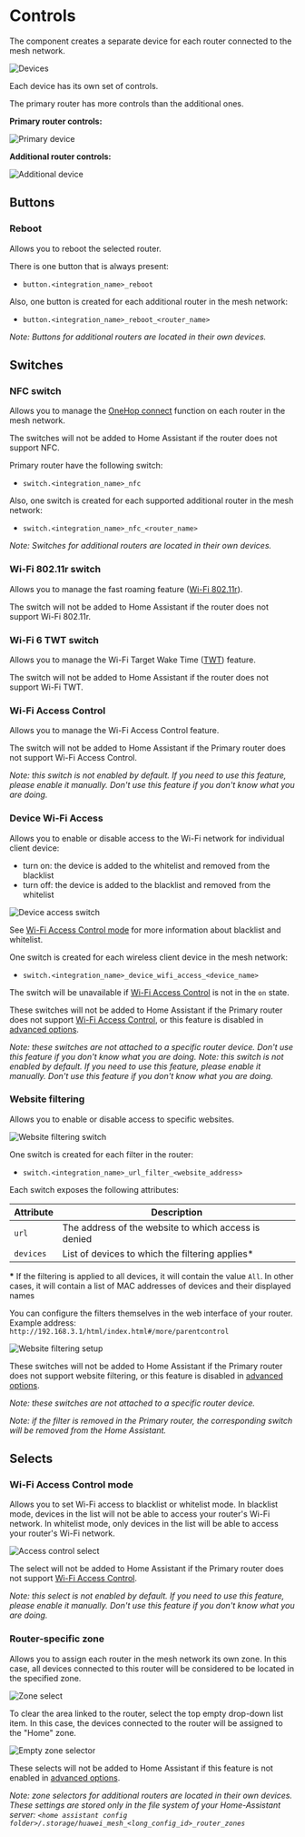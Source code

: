 # Controls

The component creates a separate device for each router connected to the mesh network. 

![Devices](images/integration_devices.png)

Each device has its own set of controls. 

The primary router has more controls than the additional ones.

**Primary router controls:**

![Primary device](images/device_primary_controls.png)

**Additional router controls:**

![Additional device](images/device_additional_controls.png)


## Buttons

### Reboot

Allows you to reboot the selected router.

There is one button that is always present:
* `button.<integration_name>_reboot`

Also, one button is created for each additional router in the mesh network:
* `button.<integration_name>_reboot_<router_name>`

_Note: Buttons for additional routers are located in their own devices._

## Switches

### NFC switch

Allows you to manage the [OneHop connect](https://consumer.huawei.com/ph/support/content/en-us11307411/) function on each router in the mesh network.

The switches will not be added to Home Assistant if the router does not support NFC.

Primary router have the following switch:
* `switch.<integration_name>_nfc`

Also, one switch is created for each supported additional router in the mesh network:
* `switch.<integration_name>_nfc_<router_name>`

_Note: Switches for additional routers are located in their own devices._

### Wi-Fi 802.11r switch

Allows you to manage the fast roaming feature ([Wi-Fi 802.11r](https://support.huawei.com/enterprise/en/doc/EDOC1000178191/f0c65b61/80211r-fast-roaming)).

The switch will not be added to Home Assistant if the router does not support Wi-Fi 802.11r.

### Wi-Fi 6 TWT switch

Allows you to manage the Wi-Fi Target Wake Time ([TWT](https://forum.huawei.com/enterprise/en/what-is-twt-in-wifi-devices/thread/623758-869)) feature.

The switch will not be added to Home Assistant if the router does not support Wi-Fi TWT.

### Wi-Fi Access Control

Allows you to manage the Wi-Fi Access Control feature.

The switch will not be added to Home Assistant if the Primary router does not support Wi-Fi Access Control.

_Note: this switch is not enabled by default. If you need to use this feature, please enable it manually. Don't use this feature if you don't know what you are doing._

###  Device Wi-Fi Access

Allows you to enable or disable access to the Wi-Fi network for individual client device:

* turn on: the device is added to the whitelist and removed from the blacklist
* turn off: the device is added to the blacklist and removed from the whitelist

![Device access switch](images/switch_device_access.png)

See [Wi-Fi Access Control mode](#wi-fi-access-control-mode) for more information about blacklist and whitelist.

One switch is created for each wireless client device in the mesh network:
* `switch.<integration_name>_device_wifi_access_<device_name>`

The switch will be unavailable if [Wi-Fi Access Control](#wi-fi-access-control) is not in the `on` state.

These switches will not be added to Home Assistant if the Primary router does not support [Wi-Fi Access Control](#wi-fi-access-control), or this feature is disabled in [advanced options](../README.md#advanced-options).

_Note: these switches are not attached to a specific router device. Don't use this feature if you don't know what you are doing._
_Note: this switch is not enabled by default. If you need to use this feature, please enable it manually. Don't use this feature if you don't know what you are doing._

###  Website filtering

Allows you to enable or disable access to specific websites.

![Website filtering switch](images/switch_url_filter.png)

One switch is created for each filter in the router:
* `switch.<integration_name>_url_filter_<website_address>`

Each switch exposes the following attributes:

|   Attribute      |                     Description                      |
|------------------|------------------------------------------------------|
| `url`            | The address of the website to which access is denied |
| `devices`        | List of devices to which the filtering applies*      |

**\*** If the filtering is applied to all devices, it will contain the value `All`. In other cases, it will contain a list of MAC addresses of devices and their displayed names


You can configure the filters themselves in the web interface of your router. 
Example address: `http://192.168.3.1/html/index.html#/more/parentcontrol`

![Website filtering setup](images/parental_control_websites.png)

These switches will not be added to Home Assistant if the Primary router does not support website filtering, or this feature is disabled in [advanced options](../README.md#advanced-options).

_Note: these switches are not attached to a specific router device._

_Note: if the filter is removed in the Primary router, the corresponding switch will be removed from the Home Assistant._

## Selects

### Wi-Fi Access Control mode

Allows you to set Wi-Fi access to blacklist or whitelist mode. In blacklist mode, devices in the list will not be able to access your router's Wi-Fi network. In whitelist mode, only devices in the list will be able to access your router's Wi-Fi network.

![Access control select](images/wifi_access_control_mode.png)

The select will not be added to Home Assistant if the Primary router does not support [Wi-Fi Access Control](#wi-fi-access-control).

_Note: this select is not enabled by default. If you need to use this feature, please enable it manually. Don't use this feature if you don't know what you are doing._

### Router-specific zone

Allows you to assign each router in the mesh network its own zone. 
In this case, all devices connected to this router will be considered to be located in the specified zone.

![Zone select](images/zone_selector.png)

To clear the area linked to the router, select the top empty drop-down list item. In this case, the devices connected to the router will be assigned to the "Home" zone.

![Empty zone selector](images/zone_selector_empty.png)

These selects will not be added to Home Assistant if this feature is not enabled in [advanced options](../README.md#advanced-options).

_Note: zone selectors for additional routers are located in their own devices. These settings are stored only in the file system of your Home-Assistant server: `<home assistant config folder>/.storage/huawei_mesh_<long_config_id>_router_zones`_
